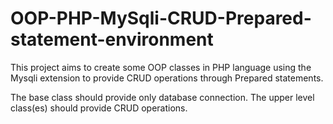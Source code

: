 # OOP-PHP-MySqli-CRUD-Prepared-statement-environment

This project aims to create some OOP classes in PHP language using the Mysqli extension to provide CRUD operations through Prepared statements.

The base class should provide only database connection.
The upper level class(es) should provide CRUD operations.

